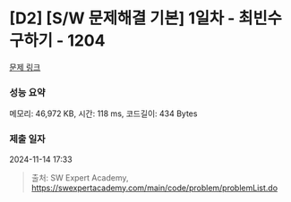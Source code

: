 # [D2] [S/W 문제해결 기본] 1일차 - 최빈수 구하기 - 1204 

[문제 링크](https://swexpertacademy.com/main/code/problem/problemDetail.do?contestProbId=AV13zo1KAAACFAYh) 

### 성능 요약

메모리: 46,972 KB, 시간: 118 ms, 코드길이: 434 Bytes

### 제출 일자

2024-11-14 17:33



> 출처: SW Expert Academy, https://swexpertacademy.com/main/code/problem/problemList.do